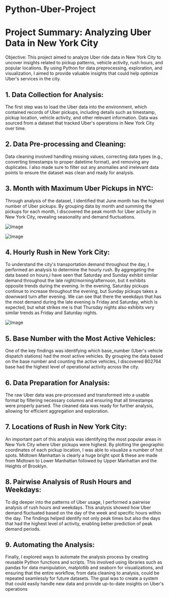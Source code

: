 # Python-Uber-Project
# Project Summary: Analyzing Uber Data in New York City
Objective: This project aimed to analyze Uber ride data in New York City to uncover insights related to pickup patterns, vehicle activity, rush hours, and popular locations. By using Python for data preprocessing, exploration, and visualization, I aimed to provide valuable insights that could help optimize Uber's services in the city.

## 1. Data Collection for Analysis: 
The first step was to load the Uber data into the environment, which contained records of Uber pickups, including details such as timestamp, pickup location, vehicle activity, and other relevant information. Data was sourced from a dataset that tracked Uber's operations in New York City over time.

## 2. Data Pre-processing and Cleaning: 
Data cleaning involved handling missing values, correcting data types (e.g., converting timestamps to proper datetime format), and removing any duplicates. I also made sure to filter out any anomalies and irrelevant data points to ensure the dataset was clean and ready for analysis.

## 3. Month with Maximum Uber Pickups in NYC: 
Through analysis of the dataset, I identified that June month has the highest number of Uber pickups. By grouping data by month and summing the pickups for each month, I discovered the peak month for Uber activity in New York City, revealing seasonality and demand fluctuations.

![Image](https://github.com/user-attachments/assets/c42c0365-a148-4166-93e9-ea7d88ff3049)

![Image](https://github.com/user-attachments/assets/cbd09a73-3bf0-40a8-9ea3-36c33ad9e5a4)

## 4. Hourly Rush in New York City: 
To understand the city's transportation demand throughout the day, I performed an analysis to determine the hourly rush. By aggregating the data based on hours,i have seen that Saturday and Sunday exhibit similar demand throughout the late night/morning/afternoon, but it exhibits opposite trends during the evening. In the evening, Saturday pickups continue to increase throughout the evening, but Sunday pickups takes a 
downward turn after evening. We can see that there the weekdays that has the most demand during the late evening is Friday and Saturday, which is expected, but what strikes me is that Thursday nights also exhibits very similar trends as Friday and Saturday nights.

![Image](https://github.com/user-attachments/assets/6248c257-e3f4-435c-8728-011d8ba58955)

## 5. Base Number with the Most Active Vehicles: 
One of the key findings was identifying which base_number (Uber's vehicle dispatch stations) had the most active vehicles. By grouping the data based on the base number and counting the active vehicles, I discovered B02764 base had the highest level of operational activity across the city.

## 6. Data Preparation for Analysis: 
The raw Uber data was pre-processed and transformed into a usable format by filtering necessary columns and ensuring that all timestamps were properly parsed. The cleaned data was ready for further analysis, allowing for efficient aggregation and exploration.

## 7. Locations of Rush in New York City: 
An important part of this analysis was identifying the most popular areas in New York City where Uber pickups were highest. By plotting the geographic coordinates of each pickup location, I was able to visualize a number of hot spots. Midtown Manhattan is clearly a huge bright spot & these are made from Midtown to Lower Manhattan followed by Upper Manhattan and the Heights of Brooklyn.

## 8. Pairwise Analysis of Rush Hours and Weekdays: 
To dig deeper into the patterns of Uber usage, I performed a pairwise analysis of rush hours and weekdays. This analysis showed how Uber demand fluctuated based on the day of the week and specific hours within the day. The findings helped identify not only peak times but also the days that had the highest level of activity, enabling better prediction of peak demand periods.

## 9. Automating the Analysis: 
Finally, I explored ways to automate the analysis process by creating reusable Python functions and scripts. This involved using libraries such as pandas for data manipulation, matplotlib and seaborn for visualizations, and ensuring that the entire workflow, from data cleaning to analysis, could be repeated seamlessly for future datasets. The goal was to create a system that could easily handle new data and provide up-to-date insights on Uber's operations

